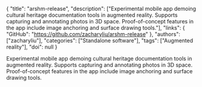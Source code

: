 {
  "title": "arshm-release",
  "description": ["Experimental mobile app demoing cultural heritage documentation tools in augmented reality. Supports capturing and annotating photos in 3D space. Proof-of-concept features in the app include image anchoring and surface drawing tools."],
  "links": {
    "GitHub": "https://github.com/zacharyliu/arshm-release"
  },
  "authors": ["zacharyliu"],
  "categories": ["Standalone software"],
  "tags": ["Augmented reality"],
  "doi": null
}

<!-- Generated by csv2md.R – do not edit by hand -->

Experimental mobile app demoing cultural heritage documentation tools in augmented reality. Supports capturing and annotating photos in 3D space. Proof-of-concept features in the app include image anchoring and surface drawing tools.